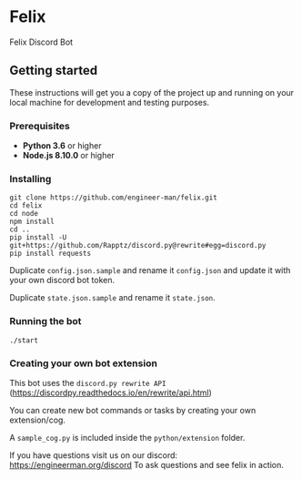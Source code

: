 # Felix
Felix Discord Bot

## Getting started
These instructions will get you a copy of the project up and running on your local machine for development and testing purposes.

### Prerequisites
* **Python 3.6** or higher
* **Node.js 8.10.0** or higher

### Installing
```
git clone https://github.com/engineer-man/felix.git
cd felix
cd node
npm install
cd ..
pip install -U git+https://github.com/Rapptz/discord.py@rewrite#egg=discord.py
pip install requests
```
Duplicate `config.json.sample` and rename it `config.json` and update it with your own discord bot token.

Duplicate `state.json.sample` and rename it `state.json`.

### Running the bot
```
./start
```

### Creating your own bot extension
This bot uses the `discord.py rewrite API` (https://discordpy.readthedocs.io/en/rewrite/api.html)

You can create new bot commands or tasks by creating your own extension/cog.

A `sample_cog.py` is included inside the `python/extension` folder.

If you have questions visit us on our discord: https://engineerman.org/discord
To ask questions and see felix in action.
